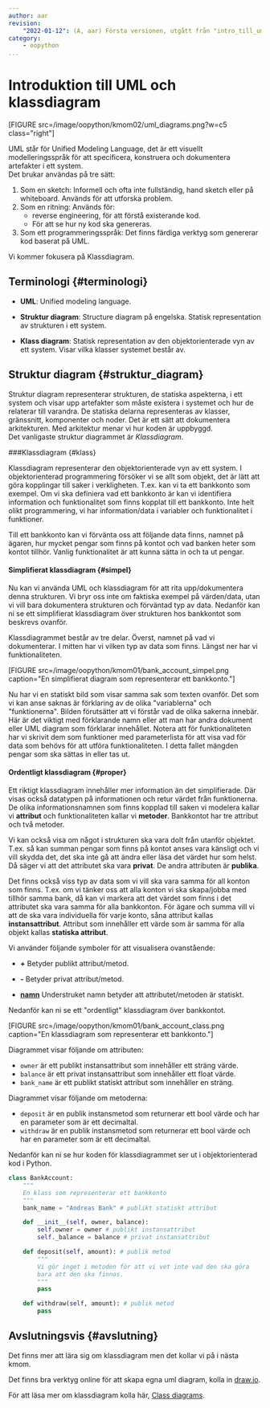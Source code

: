 ```yaml
---
author: aar
revision:
    "2022-01-12": (A, aar) Första versionen, utgått från "intro_till_uml".
category:
    - oopython
...
```

Introduktion till UML och klassdiagram
===================================

[FIGURE src=/image/oopython/kmom02/uml_diagrams.png?w=c5 class="right"]

UML står för Unified Modeling Language, det är ett visuellt modelleringsspråk för att specificera, konstruera och dokumentera artefakter i ett system.  
Det brukar användas på tre sätt:

1. Som en sketch: Informell och ofta inte fullständig, hand sketch eller på whiteboard. Används för att utforska problem.
2. Som en ritning: Används för: 
    * reverse engineering, för att förstå existerande kod. 
    * För att se hur ny kod ska genereras.
3. Som ett programmeringsspråk: Det finns färdiga verktyg som genererar kod baserat på UML.

Vi kommer fokusera på Klassdiagram.

<!--more-->


Terminologi {#terminologi}
-------------------------------

* **UML**: Unified modeling language.

* **Struktur diagram**: Structure diagram på engelska. Statisk representation av strukturen i ett system.

* **Klass diagram**: Statisk representation av den objektorienterade vyn av ett system. Visar vilka klasser systemet består av.



Struktur diagram {#struktur_diagram}
-------------------------------

Struktur diagram representerar strukturen, de statiska aspekterna, i ett system och visar upp artefakter som måste existera i systemet och hur de relaterar till varandra.
De statiska delarna representeras av klasser, gränssnitt, komponenter och noder. Det är ett sätt att dokumentera arkitekturen. Med arkitektur menar vi hur koden är uppbyggd.  
Det vanligaste struktur diagrammet är _Klassdiagram_.


###Klassdiagram {#klass}

Klassdiagram representerar den objektorienterade vyn av ett system. I objektorienterad programmering försöker vi se allt som objekt, det är lätt att göra kopplingar till saker i verkligheten. T.ex. kan vi ta ett bankkonto som exempel. Om vi ska definiera vad ett bankkonto är kan vi identifiera information och funktionalitet som finns kopplat till ett bankkonto. Inte helt olikt programmering, vi har information/data i variabler och funktionalitet i funktioner.

Till ett bankkonto kan vi förvänta oss att följande data finns, namnet på ägaren, hur mycket pengar som finns på kontot och vad banken heter som kontot tillhör. Vanlig funktionalitet är att kunna sätta in och ta ut pengar.



#### Simplifierat klassdiagram {#simpel}

Nu kan vi använda UML och klassdiagram för att rita upp/dokumentera denna strukturen. Vi bryr oss inte om faktiska exempel på värden/data, utan vi vill bara dokumentera strukturen och förväntad typ av data. Nedanför kan ni se ett simplifierat klassdiagram över strukturen hos bankkontot som beskrevs ovanför.

Klassdiagrammet består av tre delar. Överst, namnet på vad vi dokumenterar. I mitten har vi vilken typ av data som finns. Längst ner har vi funktionaliteten.

[FIGURE src=/image/oopython/kmom01/bank_account_simpel.png caption="En simplifierat diagram som representerar ett bankkonto."]

Nu har vi en statiskt bild som visar samma sak som texten ovanför. Det som vi kan anse saknas är förklaring av de olika "variablerna" och "funktionerna". Bilden förutsätter att vi förstår vad de olika sakerna innebär. Här är det viktigt med förklarande namn eller att man har andra dokument eller UML diagram som förklarar innehållet. Notera att för funktionaliteten har vi skrivit dem som funktioner med parameterlista för att visa vad för data som behövs för att utföra funktionaliteten. I detta fallet mängden pengar som ska sättas in eller tas ut.



#### Ordentligt klassdiagram {#proper}

Ett riktigt klassdiagram innehåller mer information än det simplifierade. Där visas också datatypen på informationen och retur värdet från funktionerna. De olika informationsnamnen som finns kopplad till saken vi modelera kallar vi **attribut** och funktionaliteten kallar vi **metoder**. Bankkontot har tre attribut och två metoder.

Vi kan också visa om något i strukturen ska vara dolt från utanför objektet. T.ex. så kan summan pengar som finns på kontot anses vara känsligt och vi vill skydda det, det ska inte gå att ändra eller läsa det värdet hur som helst. Då säger vi att det attributet ska vara **privat**. De andra attributen är **publika**.

Det finns också viss typ av data som vi vill ska vara samma för all konton som finns. T.ex. om vi tänker oss att alla konton vi ska skapa/jobba med tillhör samma bank, då kan vi markera att det värdet som finns i det attributet ska vara samma för alla bankkonton. För ägare och summa vill vi att de ska vara individuella för varje konto, såna attribut kallas **instansattribut**. Attribut som innehåller ett värde som är samma för alla objekt kallas **statiska attribut**.

Vi använder följande symboler för att visualisera ovanstående:

* **\+** Betyder publikt attribut/metod.

* **\-** Betyder privat attribut/metod.

* **<u>namn</u>** Understruket namn betyder att attributet/metoden är statiskt.

Nedanför kan ni se ett "ordentligt" klassdiagram över bankkontot.

[FIGURE src=/image/oopython/kmom01/bank_account_class.png caption="En klassdiagram som representerar ett bankkonto."]

Diagrammet visar följande om attributen:

- `owner` är ett publikt instansattribut som innehåller ett sträng värde.
- `balance` är ett privat instansattribut som innehåller ett float värde.
- `bank_name` är ett publikt statiskt attribut som innehåller en sträng.

Diagrammet visar följande om metoderna:

- `deposit` är en publik instansmetod som returnerar ett bool värde och har en parameter som är ett decimaltal.
- `withdraw` är en publik instansmetod som returnerar ett bool värde och har en parameter som är ett decimaltal.

Nedanför kan ni se hur koden för klassdiagrammet ser ut i objektorienterad kod i Python.

```python
class BankAccount:
    """
    En klass som representerar ett bankkonto
    """
    bank_name = "Andreas Bank" # publikt statiskt attribut

    def __init__(self, owner, balance):
        self.owner = owner # publikt instansattribut
        self._balance = balance # privat instansattribut 

    def deposit(self, amount): # publik metod
        """
        Vi gör inget i metoden för att vi vet inte vad den ska göra
        bara att den ska finnas.
        """
        pass

    def withdraw(self, amount): # publik metod
        pass
```



Avslutningsvis {#avslutning}
------------------------------

Det finns mer att lära sig om klassdiagram men det kollar vi på i nästa kmom.

Det finns bra verktyg online för att skapa egna uml diagram, kolla in [draw.io](https://www.draw.io).

För att läsa mer om klassdiagram kolla här, [Class diagrams](http://www.uml-diagrams.org/class-diagrams-overview.html).
